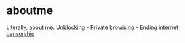 # aboutme
Literally, about me.
[Unblocking - Private browising - Ending internet censorship](https://nicolasog12.github.io/aboutme/unblocking/about.md)
